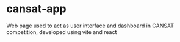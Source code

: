# cansat-app
Web page used to act as user interface and dashboard in CANSAT competition, developed using vite and react
